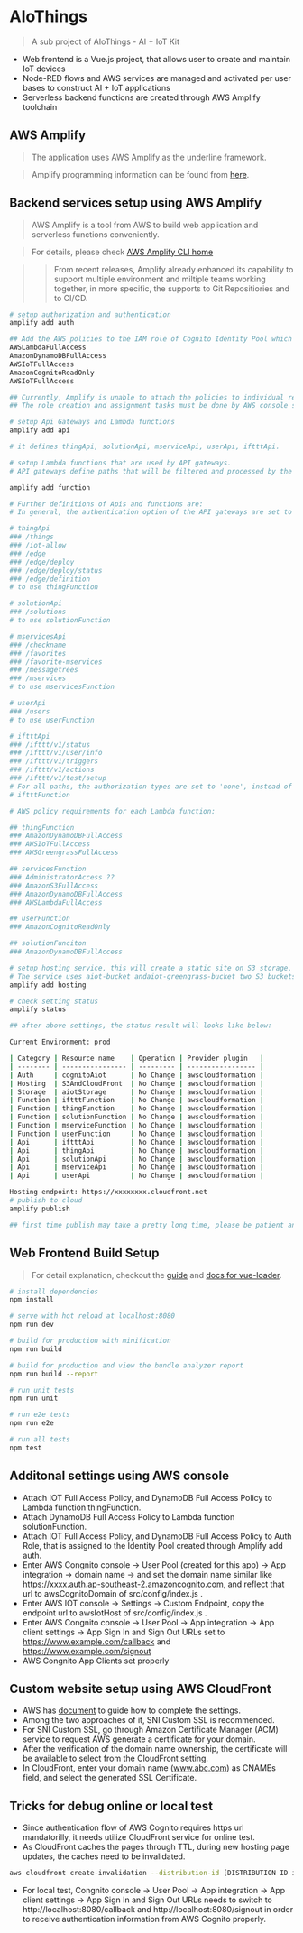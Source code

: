 # AIoThings

> A sub project of AIoThings - AI + IoT Kit 
* Web frontend is a Vue.js project, that allows user to create and maintain IoT devices
* Node-RED flows and AWS services are managed and activated per user bases to construct AI + IoT applications
* Serverless backend functions are created through AWS Amplify toolchain

## AWS Amplify

> The application uses AWS Amplify as the underline framework.

> Amplify programming information can be found from [here](https://aws-amplify.github.io/docs/js/start).

## Backend services setup using AWS Amplify 

> AWS Amplify is a tool from AWS to build web application and serverless functions conveniently.

> For details, please check [AWS Amplify CLI home](https://github.com/aws-amplify/amplify-cli)

>> From recent releases, Amplify already enhanced its capability to support multiple environment and miltiple teams working together, in more specific, the supports to Git Repositiories and to CI/CD.
 
``` bash
# setup authorization and authentication
amplify add auth

## Add the AWS policies to the IAM role of Cognito Identity Pool which is used by the User Pool created:
AWSLambdaFullAccess
AmazonDynamoDBFullAccess
AWSIoTFullAccess
AmazonCognitoReadOnly
AWSIoTFullAccess

## Currently, Amplify is unable to attach the policies to individual resources through CLI, and a convinient trick can be to define a common AWS Role with attached pollicies sufficient enough to use the resources. 
## The role creation and assignment tasks must be done by AWS console separately. And the side-effect of the works, actions of removing a resource may be failed, if the role is used by other resources as well.

# setup Api Gateways and Lambda functions
amplify add api

# it defines thingApi, solutionApi, mserviceApi, userApi, iftttApi.

# setup Lambda functions that are used by API gateways. 
# API gateways define paths that will be filtered and processed by the corresponding Lambda functions.

amplify add function

# Further definitions of Apis and functions are:
# In general, the authentication option of the API gateways are set to AWS_IAM, unless otherwise sepecified.

# thingApi
### /things
### /iot-allow 
### /edge 
### /edge/deploy 
### /edge/deploy/status 
### /edge/definition 
# to use thingFunction

# solutionApi
### /solutions
# to use solutionFunction

# mservicesApi
### /checkname 
### /favorites 
### /favorite-mservices 
### /messagetrees 
### /mservices 
# to use mservicesFunction 

# userApi
### /users 
# to use userFunction

# iftttApi
### /ifttt/v1/status 
### /ifttt/v1/user/info 
### /ifttt/v1/triggers 
### /ifttt/v1/actions 
### /ifttt/v1/test/setup
# For all paths, the authorization types are set to 'none', instead of AWS_IAM
# iftttFunction

# AWS policy requirements for each Lambda function:

## thingFunction
### AmazonDynamoDBFullAccess
### AWSIoTFullAccess
### AWSGreengrassFullAccess

## servicesFunction
### AdministratorAccess ??
### AmazonS3FullAccess
### AmazonDynamoDBFullAccess
### AWSLambdaFullAccess

## userFunction
### AmazonCognitoReadOnly

## solutionFunciton
### AmazonDynamoDBFullAccess

# setup hosting service, this will create a static site on S3 storage, and a CloudFront HTTPS secured url too
# The service uses aiot-bucket andaiot-greengrass-bucket two S3 buckets.
amplify add hosting

# check setting status
amplify status

## after above settings, the status result will looks like below:

Current Environment: prod

| Category | Resource name    | Operation | Provider plugin   |
| -------- | ---------------- | --------- | ----------------- |
| Auth     | cognitoAiot      | No Change | awscloudformation |
| Hosting  | S3AndCloudFront  | No Change | awscloudformation |
| Storage  | aiotStorage      | No Change | awscloudformation |
| Function | iftttFunction    | No Change | awscloudformation |
| Function | thingFunction    | No Change | awscloudformation |
| Function | solutionFunction | No Change | awscloudformation |
| Function | mserviceFunction | No Change | awscloudformation |
| Function | userFunction     | No Change | awscloudformation |
| Api      | iftttApi         | No Change | awscloudformation |
| Api      | thingApi         | No Change | awscloudformation |
| Api      | solutionApi      | No Change | awscloudformation |
| Api      | mserviceApi      | No Change | awscloudformation |
| Api      | userApi          | No Change | awscloudformation |

Hosting endpoint: https://xxxxxxxx.cloudfront.net
# publish to cloud
amplify publish

## first time publish may take a pretty long time, please be patient and wait for its completion.
```

## Web Frontend Build Setup

> For detail explanation, checkout the [guide](http://vuejs-templates.github.io/webpack/) and [docs for vue-loader](http://vuejs.github.io/vue-loader).

``` bash
# install dependencies
npm install

# serve with hot reload at localhost:8080
npm run dev

# build for production with minification
npm run build

# build for production and view the bundle analyzer report
npm run build --report

# run unit tests
npm run unit

# run e2e tests
npm run e2e

# run all tests
npm test
```

## Additonal settings using AWS console

* Attach IOT Full Access Policy, and DynamoDB Full Access Policy to Lambda function thingFunction.
* Attach DynamoDB Full Access Policy to Lambda function solutionFunction.
* Attach IOT Full Access Policy, and DynamoDB Full Access Policy to Auth Role, that is assigned to the Identity Pool created through Amplify add auth. 
* Enter AWS Congnito console -> User Pool (created for this app) -> App integration -> domain name -> and set the domain name similar like 
https://xxxx.auth.ap-southeast-2.amazoncognito.com, and reflect that url to awsCognitoDomain of src/config/index.js .
* Enter AWS IOT console -> Settings -> Custom Endpoint, copy the endpoint url to awsIotHost of src/config/index.js .
* Enter AWS Congnito console -> User Pool -> App integration -> App client settings -> App Sign In and Sign Out URLs set to https://www.example.com/callback and https://www.example.com/signout
* AWS Congnito App Clients set properly

## Custom website setup using AWS CloudFront

* AWS has [document](https://aws.amazon.com/cloudfront/custom-ssl-domains/) to guide how to complete the settings. 
* Among the two approaches of it, SNI Custom SSL is recommended.
* For SNI Custom SSL, go through Amazon Certificate Manager (ACM) service to request AWS generate a certificate for your domain.
* After the verification of the domain name ownership, the certificate will be available to select from the CloudFront setting.
* In CloudFront, enter your domain name (www.abc.com) as CNAMEs field, and select the generated SSL Certificate.

## Tricks for debug online or local test

* Since authentication flow of AWS Cognito requires https url mandatorilly, it needs utilize CloudFront service for online test.
* As CloudFront caches the pages through TTL, during new hosting page updates, the caches need to be invalidated.
``` bash
aws cloudfront create-invalidation --distribution-id [DISTRIBUTION ID in CloudFront] --paths "/*"
```

* For local test, Congnito console -> User Pool -> App integration -> App client settings -> App Sign In and Sign Out URLs needs to switch to http://localhost:8080/callback and http://localhost:8080/signout in order to receive authentication information from AWS Cognito properly.

